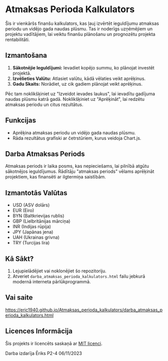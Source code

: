 # Atmaksas Perioda Kalkulators

Šis ir vienkāršs finanšu kalkulators, kas ļauj izvērtēt ieguldījumu atmaksas periodu un vidējo gada naudas plūsmu. Tas ir noderīgs uzņēmējiem un projektu vadītājiem, lai veiktu finanšu plānošanu un prognozētu projekta rentabilitāti.

## Izmantošana

1. **Sākotnējie Ieguldījumi:** Ievadiet kopējo summu, ko plānojat investēt projektā.
2. **Izvēlieties Valūtu:** Atlasiet valūtu, kādā vēlaties veikt aprēķinus.
3. **Gadu Skaits:** Norādiet, uz cik gadiem plānojat veikt aprēķinus.

Pēc tam noklikšķiniet uz "Izveidot ievades laukus", lai ievadītu gadījuma naudas plūsmu katrā gadā. Noklikšķiniet uz "Aprēķināt", lai redzētu atmaksas periodu un citus rezultātus.

## Funkcijas

- Aprēķina atmaksas periodu un vidējo gada naudas plūsmu.
- Rāda rezultātus grafiski ar četrstūriem, kurus veidoja Chart.js.

## Darba Atmaksas Periods

Atmaksas periods ir laika posms, kas nepieciešams, lai pilnībā atgūtu sākotnējos ieguldījumus. Rādītāju "atmaksas periods" vēlams aprēķināt projektiem, kas finansēti ar ilgtermiņa saistībām.

## Izmantotās Valūtas

- USD (ASV dolārs)
- EUR (Eiro)
- BYN (Baltkrievijas rublis)
- GBP (Lielbritānijas mārciņa)
- INR (Indijas rūpija)
- JPY (Japānas jena)
- UAH (Ukrainas grivna)
- TRY (Turcijas lira)

## Kā Sākt?

1. Lejupielādējiet vai noklonējiet šo repozitoriju.
2. Atveriet `darba_atmaksas_perioda_kalkulators.html` failu jebkurā modernā interneta pārlūkprogrammā.

## Vai saite 

https://eric1940.github.io/Atmaksas_perioda_kalkulators/darba_atmaksas_perioda_kalkulators.html

## Licences Informācija

Šis projekts ir licencēts saskaņā ar [MIT licenci](LICENSE).

Darba izdarīja Ēriks P2-4 06/11/2023
